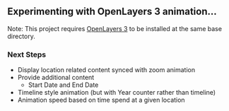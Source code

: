 ## Experimenting with OpenLayers 3 animation...

Note:  This project requires [OpenLayers 3](https://github.com/openlayers/ol3/releases) to be installed at the same base directory.  

### Next Steps
* Display location related content synced with zoom animation
* Provide additional content
  * Start Date and End Date
* Timeline style animation (but with Year counter rather than timeline)
* Animation speed based on time spend at a given location
